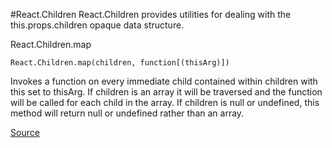 #React.Children
React.Children provides utilities for dealing with the this.props.children opaque data structure.

React.Children.map
```
React.Children.map(children, function[(thisArg)])

```
Invokes a function on every immediate child contained within children with this set to thisArg. If children is an array it will be traversed and the function will be called for each child in the array. If children is null or undefined, this method will return null or undefined rather than an array.

[Source](https://reactjs.org/docs/react-api.html)